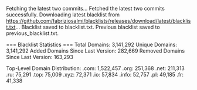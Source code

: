 Fetching the latest two commits...
Fetched the latest two commits successfully.
Downloading latest blacklist from https://github.com/fabriziosalmi/blacklists/releases/download/latest/blacklist.txt...
Blacklist saved to blacklist.txt.
Previous blacklist saved to previous_blacklist.txt.

=== Blacklist Statistics ===
Total Domains: 3,141,292
Unique Domains: 3,141,292
Added Domains Since Last Version: 282,669
Removed Domains Since Last Version: 163,293

Top-Level Domain Distribution:
  .com: 1,522,457
  .org: 251,368
  .net: 211,313
  .ru: 75,291
  .top: 75,009
  .xyz: 72,371
  .io: 57,834
  .info: 52,757
  .pl: 49,185
  .fr: 41,338

